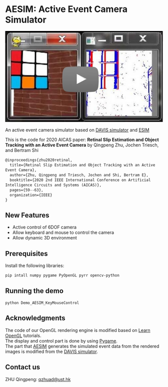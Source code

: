 # AESIM: Active Event Camera Simulator
[![AESIM](pictures/video_screenshot.jpg)](https://youtu.be/1CFUxxfl1Hs)

An active event camera simulator based on [DAVIS simulator](https://github.com/uzh-rpg/rpg_davis_simulator) and [ESIM](https://github.com/uzh-rpg/rpg_esim)

This is the code for 2020 AICAS paper: **Retinal Slip Estimation and Object Tracking with an Active Event Camera** by Qingpeng Zhu, Jochen Triesch, and Bertram Shi

```
@inproceedings{zhu2020retinal,
  title={Retinal Slip Estimation and Object Tracking with an Active Event Camera},
  author={Zhu, Qingpeng and Triesch, Jochen and Shi, Bertram E},
  booktitle={2020 2nd IEEE International Conference on Artificial Intelligence Circuits and Systems (AICAS)},
  pages={59--63},
  organization={IEEE}
}
```

## New Features
* Active control of 6DOF camera
* Allow keyboard and mouse to control the camera
* Allow dynamic 3D environment

## Prerequisites

Install the following libraries:

```
pip intall numpy pygame PyOpenGL pyrr opencv-python
```

## Running the demo

```
python Demo_AESIM_KeyMouseControl
```

## Acknowledgments

The code of our OpenGL rendering engine is modified based on [Learn OpenGL](https://learnopengl.com/) tutorials.<br />
The display and control part is done by using [Pygame](https://www.pygame.org).<br />
The part that [AESIM](https://github.com/ZHUQINGPENG/Active-Event-Camera-Simulator) generates the simulated event data from the rendered images is modified from the [DAVIS simulator](https://github.com/uzh-rpg/rpg_davis_simulator).

## Contact us

ZHU Qingpeng: qzhuad@ust.hk
